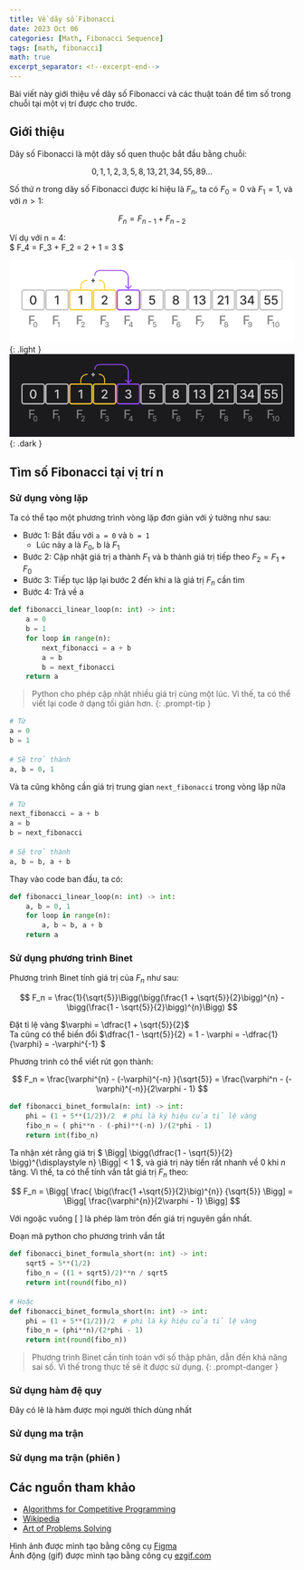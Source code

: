 ```yaml
---
title: Về dãy số Fibonacci
date: 2023 Oct 06
categories: [Math, Fibonacci Sequence]
tags: [math, fibonacci]
math: true
excerpt_separator: <!--excerpt-end-->
---
```


<!--excerpt-start-->
Bài viết này giới thiệu về dãy số Fibonacci và các thuật toán để tìm số trong chuỗi tại một vị trí được cho trước. 
<!--excerpt-end-->


## Giới thiệu
Dãy số Fibonacci là một dãy số quen thuộc bắt đầu bằng chuỗi:

$$ 0, 1, 1, 2, 3, 5, 8, 13, 21, 34, 55, 89 \dots$$

Số thứ $n$ trong dãy số Fibonacci được kí hiệu là $F_n$, ta có $F_0 = 0$ và $F_1 = 1$, và với $n > 1$:

$$F_n = F_{n-1} + F_{n-2}$$

Ví dụ với n = 4: <br>
$ F_4 = F_3 + F_2 = 2 + 1 = 3 $

![Fibonacci Sequence light](/assets/img/fibonacci-sequence/fibonacci-sequence-light.png){: .light }
![Fibonacci Sequence dark](/assets/img/fibonacci-sequence/fibonacci-sequence-dark.png){: .dark }

## Tìm số Fibonacci tại vị trí n

### Sử dụng vòng lặp
Ta có thể tạo một phương trình vòng lặp đơn giản với ý tưởng như sau:
- Bước 1: Bắt đầu với `a = 0` và `b = 1`
    - Lúc này a là $F_0$, b là $F_1$
- Bước 2: Cập nhật giá trị a thành $F_1$ và b thành giá trị tiếp theo $F_2 = F_1 + F_0$
- Bước 3: Tiếp tục lặp lại bước 2 đến khi a là giá trị $F_n$ cần tìm
- Bước 4: Trả về a

```python
def fibonacci_linear_loop(n: int) -> int:
    a = 0
    b = 1
    for loop in range(n):
        next_fibonacci = a + b
        a = b
        b = next_fibonacci
    return a
```

> Python cho phép cập nhật nhiều giá trị cùng một lúc. Vì thế, ta có thể viết lại code ở dạng tối giản hơn.
{: .prompt-tip }

```python
# Từ
a = 0
b = 1

# Sẽ trở thành
a, b = 0, 1
```

Và ta cũng không cần giá trị trung gian `next_fibonacci` trong vòng lặp nữa
```python
# Từ
next_fibonacci = a + b
a = b
b = next_fibonacci

# Sẽ trở thành
a, b = b, a + b
```

Thay vào code ban đầu, ta có:
```python
def fibonacci_linear_loop(n: int) -> int:
    a, b = 0, 1
    for loop in range(n):
        a, b = b, a + b
    return a
```

### Sử dụng phương trình Binet

Phương trình Binet tính giá trị của $F_n$ như sau:

$$ F_n = \frac{1}{\sqrt{5}}\Bigg(\bigg(\frac{1 + \sqrt{5}}{2}\bigg)^{n} - \bigg(\frac{1 - \sqrt{5}}{2}\bigg)^{n}\Bigg) $$


Đặt tỉ lệ vàng $\varphi = \dfrac{1 + \sqrt{5}}{2}$ <br>
Ta cũng có thể biến đổi $\dfrac{1 - \sqrt{5}}{2} = 1 - \varphi = -\dfrac{1}{\varphi} = -\varphi^{-1} $

Phương trình có thể viết rút gọn thành:

$$ F_n = \frac{\varphi^{n} - (-\varphi)^{-n} }{\sqrt{5}} = \frac{\varphi^n - (-\varphi)^{-n}}{2\varphi - 1} $$

```python
def fibonacci_binet_formula(n: int) -> int:
    phi = (1 + 5**(1/2))/2  # phi là ký hiệu của tỉ lệ vàng
    fibo_n = ( phi**n - (-phi)**(-n) )/(2*phi - 1)
    return int(fibo_n)
```

Ta nhận xét rằng giá trị $ \Bigg\| \bigg(\dfrac{1 - \sqrt{5}}{2} \bigg)^{\displaystyle n} \Bigg\| < 1 $, và giá trị này tiến rất nhanh về $0$ khi $n$ tăng. Vì thế, ta có thể tính vắn tắt giá trị $F_n$ theo:

$$ F_n = \Bigg[ \frac{ \big(\frac{1 +\sqrt{5}}{2}\big)^{n}} {\sqrt{5}} \Bigg] = \Bigg[ \frac{\varphi^{n}}{2\varphi - 1} \Bigg] $$

Với ngoặc vuông [ ] là phép làm tròn đến giá trị nguyên gần nhất.

Đoạn mã python cho phương trình vắn tắt

```python
def fibonacci_binet_formula_short(n: int) -> int:
    sqrt5 = 5**(1/2)
    fibo_n = ((1 + sqrt5)/2)**n / sqrt5
    return int(round(fibo_n))

# Hoặc
def fibonacci_binet_formula_short(n: int) -> int:
    phi = (1 + 5**(1/2))/2  # phi là ký hiệu của tỉ lệ vàng
    fibo_n = (phi**n)/(2*phi - 1)
    return int(round(fibo_n))
```

> Phương trình Binet cần tính toán với số thập phân, dẫn đến khả năng sai số. Vì thế trong thực tế sẽ ít được sử dụng.
{: .prompt-danger }


### Sử dụng hàm đệ quy

Đây có lẽ là hàm được mọi người thích dùng nhất

### Sử dụng ma trận

### Sử dụng ma trận (phiên )


## Các nguồn tham khảo
- [Algorithms for Competitive Programming](https://cp-algorithms.com/algebra/fibonacci-numbers.html)
- [Wikipedia](https://en.wikipedia.org/wiki/Fibonacci_sequence)
- [Art of Problems Solving](https://artofproblemsolving.com/wiki/index.php/Binet%27s_Formula)


Hình ảnh được mình tạo bằng công cụ [Figma](https://www.figma.com/) <br>
Ảnh động (gif) được mình tạo bằng công cụ [ezgif.com](https://ezgif.com/)